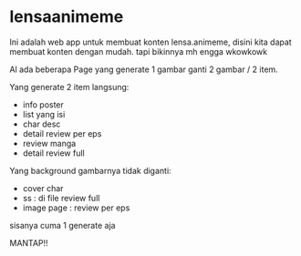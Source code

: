 # lensaanimeme
Ini adalah web app untuk membuat konten lensa.animeme, disini kita dapat membuat konten dengan mudah. tapi bikinnya mh engga wkowkowk

Al ada beberapa Page yang generate 1 gambar ganti 2 gambar /  2 item.

Yang generate 2 item langsung:
- info poster
- list yang isi
- char desc
- detail review per eps
- review manga
- detail review full


Yang background gambarnya tidak diganti:
- cover char
- ss : di file review full
- image page : review per eps


sisanya cuma 1 generate aja

MANTAP!!
